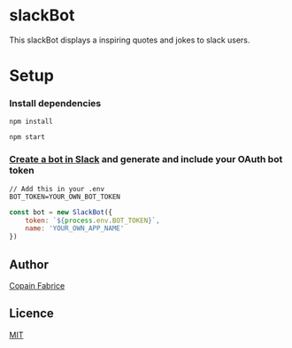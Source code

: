 # slackBot
This slackBot displays a inspiring quotes and jokes to slack users. 

# Setup

### Install dependencies

```
npm install

npm start
```

### [Create a bot in Slack](https://api.slack.com/apps/AM92STGGG/general?) and generate and include your OAuth bot token

```
// Add this in your .env
BOT_TOKEN=YOUR_OWN_BOT_TOKEN
```

```js
const bot = new SlackBot({
    token: `${process.env.BOT_TOKEN}`,
    name: 'YOUR_OWN_APP_NAME'
})
```

## Author
[Copain Fabrice](https://github.com/Cop1fab)

## Licence
[MIT](https://opensource.org/licenses/MIT)

